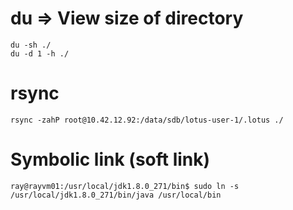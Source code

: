 # du => View size of directory
```
du -sh ./
du -d 1 -h ./
```

# rsync
```
rsync -zahP root@10.42.12.92:/data/sdb/lotus-user-1/.lotus ./
```

# Symbolic link (soft link)
```
ray@rayvm01:/usr/local/jdk1.8.0_271/bin$ sudo ln -s /usr/local/jdk1.8.0_271/bin/java /usr/local/bin
```
